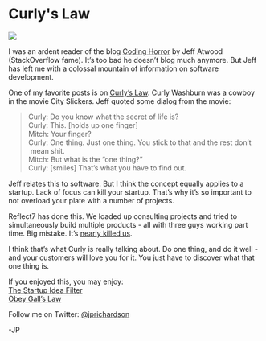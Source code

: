 <!--
id: 1005694982
link: http://techneur.com/post/1005694982/curlys-law
slug: curlys-law
date: Tue Aug 24 2010 18:13:00 GMT-0500 (CDT)
publish: 2010-08-024
tags: 
-->


Curly's Law
===========

![](http://media.tumblr.com/tumblr_l7oj5uvbcp1qzbc4f.jpg)

I was an ardent reader of the blog [Coding
Horror](http://codinghorror.com) by Jeff Atwood (StackOverflow fame).
It’s too bad he doesn’t blog much anymore. But Jeff has left me with a
colossal mountain of information on software development.

One of my favorite posts is on [Curly’s
Law](http://www.codinghorror.com/blog/2007/03/curlys-law-do-one-thing.html).
Curly Washburn was a cowboy in the movie City Slickers. Jeff quoted some
dialog from the movie:

> Curly: Do you know what the secret of life is?\
> Curly: This. [holds up one finger]\
> Mitch: Your finger?\
> Curly: One thing. Just one thing. You stick to that and the rest don’t
>  mean shit.\
> Mitch: But what is the “one thing?”\
> Curly: [smiles] That’s what you have to find out.

Jeff relates this to software. But I think the concept equally applies
to a startup. Lack of focus can kill your startup. That’s why it’s so
important to not overload your plate with a number of projects.

Reflect7 has done this. We loaded up consulting projects and tried to
simultaneously build multiple products - all with three guys working
part time. Big mistake. It’s [nearly killed
us](http://www.codinghorror.com/blog/2007/03/curlys-law-do-one-thing.html).

I think that’s what Curly is really talking about. Do one thing, and do
it well - and your customers will love you for it. You just have to
discover what that one thing is.

If you enjoyed this, you may enjoy:\
[The Startup Idea
Filter](http://techneur.com/post/935550443/the-startup-idea-filter)\
[Obey Gall’s Law](http://techneur.com/post/656259481/mvp-galls-law)

Follow me on Twitter: [@jprichardson](http://twitter.com/jprichardson)

-JP

